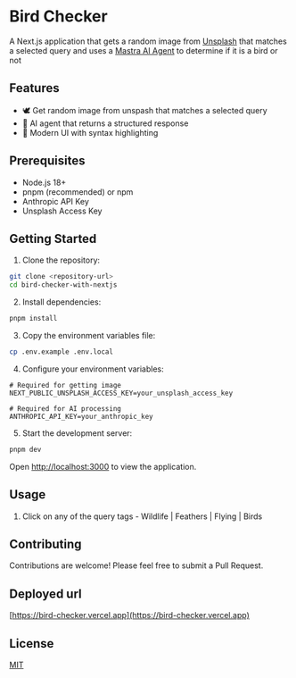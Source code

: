 # Bird Checker

A Next.js application that gets a random image from [Unsplash](https://unsplash.com/) that matches a selected query and uses a [Mastra AI Agent](https://mastra.ai/docs/guide/creating-agents/00-overview) to determine if it is a bird or not

## Features

- 🕊️ Get random image from unspash that matches a selected query
- 🤖 AI agent that returns a structured response
- 🎨 Modern UI with syntax highlighting

## Prerequisites

- Node.js 18+
- pnpm (recommended) or npm
- Anthropic API Key
- Unsplash Access Key

## Getting Started

1. Clone the repository:

```bash
git clone <repository-url>
cd bird-checker-with-nextjs
```

2. Install dependencies:

```bash
pnpm install
```

3. Copy the environment variables file:

```bash
cp .env.example .env.local
```

4. Configure your environment variables:

```env
# Required for getting image
NEXT_PUBLIC_UNSPLASH_ACCESS_KEY=your_unsplash_access_key

# Required for AI processing
ANTHROPIC_API_KEY=your_anthropic_key
```

5. Start the development server:

```bash
pnpm dev
```

Open [http://localhost:3000](http://localhost:3000) to view the application.

## Usage

1. Click on any of the query tags - Wildlife | Feathers | Flying | Birds

## Contributing

Contributions are welcome! Please feel free to submit a Pull Request.

## Deployed url

[https://bird-checker.vercel.app](https://bird-checker.vercel.app)

## License

[MIT](LICENSE)
